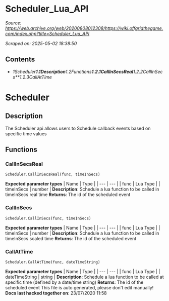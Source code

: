 # Scheduler_Lua_API

*Source: https://web.archive.org/web/20200808012308/https://wiki.offgridthegame.com/index.php?title=Scheduler_Lua_API*

*Scraped on: 2025-05-02 18:38:50*

## Contents
* *1Scheduler**1.1Description**1.2Functions**1.2.1CallInSecsReal**1.2.2CallInSecs**1.2.3CallAtTime*
# Scheduler
## Description
The Scheduler api allows users to Schedule callback events based on specific time values
## Functions
### CallInSecsReal
```
Scheduler.CallInSecsReal(func, timeInSecs)
```
**Expected parameter types**
| Name | Type |
| --- | --- |
| func | Lua Type |
| timeInSecs | number |
**Description**: Schedule a lua function to be called in timeInSecs real time
**Returns**: The id of the scheduled event
### CallInSecs
```
Scheduler.CallInSecs(func, timeInSecs)
```
**Expected parameter types**
| Name | Type |
| --- | --- |
| func | Lua Type |
| timeInSecs | number |
**Description**: Schedule a lua function to be called in timeInSecs scaled time
**Returns**: The id of the scheduled event
### CallAtTime
```
Scheduler.CallAtTime(func, dateTimeString)
```
**Expected parameter types**
| Name | Type |
| --- | --- |
| func | Lua Type |
| dateTimeString | string |
**Description**: Schedule a lua function to be called at specific time (defined by a date/time string)
**Returns**: The id of the scheduled event
This file is auto generated, please don't edit manually!
**Docs last hacked together on**: 23/07/2020 11:58